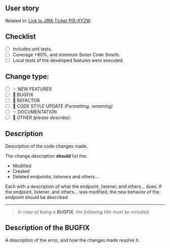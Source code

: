 ## User story
Related in: [Link to JIRA Ticket PIS-XYZW](https://piso19.atlassian.net/browse/PIS-XYZW).

## Checklist
  - [ ] Includes unit tests.
  - [ ] Coverage +80%, and minimum *Sonar Code Smells*.
  - [ ] Local tests of the developed features were executed.

## Change type:
  - [ ] ✨ NEW FEATURES
  - [ ] 🐛 BUGFIX
  - [ ] 🔧 REFACTOR
  - [ ] 🎨 CODE STYLE UPDATE *(Formatting, renaming)*
  - [ ] ✨ DOCUMENTATION
  - [ ] 📝 OTHER *(please describe)*: 

## Description
Description of the code changes made.

The change description **should** list the:
 - Modified
 - Created
 - Deleted endpoints, listeners and others...
 
 Each with a description of what the endpoint, listener, and others... does. 
 If the endpoint, listener, and others... was modified, the new behavior of the endpoint should be described

---
 > *In case of being a **BUGFIX**, the following title must be included*

## Description of the BUGFIX
A description of the error, and how the changes made resolve it.